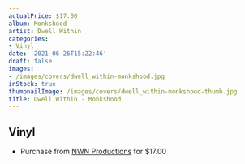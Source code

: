 ```yaml
---
actualPrice: $17.00
album: Monkshood
artist: Dwell Within
categories:
- Vinyl
date: '2021-06-26T15:22:46'
draft: false
images:
- /images/covers/dwell_within-monkshood.jpg
inStock: true
thumbnailImage: /images/covers/dwell_within-monkshood-thumb.jpg
title: Dwell Within - Monkshood
---
```


## Vinyl
* Purchase from [NWN Productions](http://shop.nwnprod.com/index.php?route=product/product&path=75&product_id=9273&sort=pd.name&order=ASC) for $17.00
